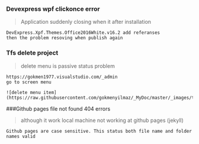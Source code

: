 
### Devexpress wpf clickonce error ###
> Application suddenly closing when it after installation

````
DevExpress.Xpf.Themes.Office2016White.v16.2 add referanses
then the problem resoving when publish again

````

### Tfs delete project ###
> delete menu is passive status problem

````
https://gokmen1977.visualstudio.com/_admin
go to screen menu

![delete menu item](https://raw.githubusercontent.com/gokmenyilmaz/_MyDoc/master/_images/tfsSil.png)
````
###Github pages file not found 404 errors
> although it work local machine not working at github pages (jekyll)

````
Github pages are case sensitive. This status both file name and folder names valid
